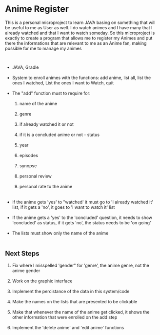 <h1>Anime Register</h1> 
<p>This is a personal microproject to learn JAVA basing on something that will be useful to me as User as well. I do watch animes and I have many that I already watched and that I want to watch someday. So this microproject is exactly to create a program that allows me to register my Animes and put there the informations that are relevant to me as an Anime fan, making possible for me to manage my animes</p>
</br>
<ul>
 <li>JAVA, Gradle</li></br>
 <li>System to enroll animes with the functions: add anime, list all, list the ones I watched, List the ones I want to Watch, quit</li></br>
 <li>The "add" function must to require for: 
 <ol> </br>
   <li>name of the anime</li></br>
   <li>genre</li></br>
   <li>if already watched it or not</li></br>
   <li>if it is a concluded anime or not - status</li></br>
   <li>year</li></br>
   <li>episodes</li></br>
   <li>synopse</li></br>
   <li>personal review</li></br>
   <li>personal rate to the anime</li></br>
 </ol></li></br>
 <li>If the anime gets 'yes' to "watched' it must go to 'I already watched it' list, if it gets a 'no', it goes to 'I want to watch it' list </li></br>
 <li>If the anime gets a 'yes' to the 'concluded' question, it needs to show 'concluded' as status, if it gets 'no', the status needs to be 'on going'</li></br>
  <li>The lists must show only the name of the anime</li></br>
</ul>

<h2>Next Steps</h2>

<ol>
 <li>Fix where I misspelled 'gender" for 'genre', the anime genre, not the anime gender</li></br>
 <li>Work on the graphic interface</li></br>
 <li>Implement the percistance of the data in this system/code</li></br>
 <li>Make the names on the lists that are presented to be clickable</li></br>
 <li>Make that whenever the name of the anime get clicked, it shows the other information that were enrolled on the add step</li></br>
 <li>Implement the 'delete anime' and 'edit anime' functions</li></br>
</ol>
